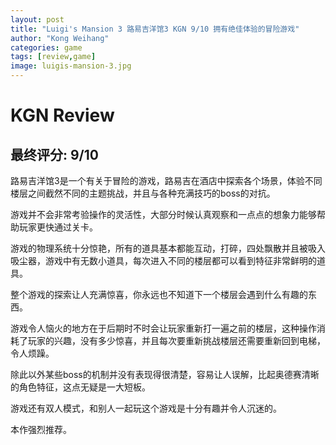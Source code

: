 ```yaml
---
layout: post
title: "Luigi's Mansion 3 路易吉洋馆3 KGN 9/10 拥有绝佳体验的冒险游戏"
author: "Kong Weihang"
categories: game
tags: [review,game]
image: luigis-mansion-3.jpg
---
```


# KGN Review

## 最终评分: 9/10

路易吉洋馆3是一个有关于冒险的游戏，路易吉在酒店中探索各个场景，体验不同楼层之间截然不同的主题挑战，并且与各种充满技巧的boss的对抗。

游戏并不会非常考验操作的灵活性，大部分时候认真观察和一点点的想象力能够帮助玩家更快通过关卡。

游戏的物理系统十分惊艳，所有的道具基本都能互动，打碎，四处飘散并且被吸入吸尘器，游戏中有无数小道具，每次进入不同的楼层都可以看到特征非常鲜明的道具。

整个游戏的探索让人充满惊喜，你永远也不知道下一个楼层会遇到什么有趣的东西。

游戏令人恼火的地方在于后期时不时会让玩家重新打一遍之前的楼层，这种操作消耗了玩家的兴趣，没有多少惊喜，并且每次要重新挑战楼层还需要重新回到电梯，令人烦躁。

除此以外某些boss的机制并没有表现得很清楚，容易让人误解，比起奥德赛清晰的角色特征，这点无疑是一大短板。

游戏还有双人模式，和别人一起玩这个游戏是十分有趣并令人沉迷的。

本作强烈推荐。
